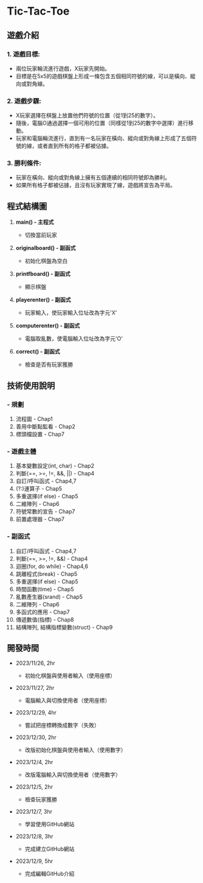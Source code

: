 # Tic-Tac-Toe

## 遊戲介紹

### 1. **遊戲目標:**
   - 兩位玩家輪流進行遊戲，X玩家先開始。
   - 目標是在5x5的遊戲棋盤上形成一條包含五個相同符號的線，可以是橫向、縱向或對角線。

### 2. **遊戲步驟:**
   - X玩家選擇在棋盤上放置他們符號的位置（從1到25的數字）。
   - 隨後，電腦O通過選擇一個可用的位置（同樣從1到25的數字中選擇）進行移動。
   - 玩家和電腦輪流進行，直到有一名玩家在橫向、縱向或對角線上形成了五個符號的線，或者直到所有的格子都被佔據。

### 3. **勝利條件:**
   - 玩家在橫向、縱向或對角線上擁有五個連續的相同符號即為勝利。
   - 如果所有格子都被佔據，且沒有玩家實現了線，遊戲將宣告為平局。

## 程式結構圖

1. **main() - 主程式**
   - 切換當前玩家

2. **originalboard() - 副函式**
   - 初始化棋盤為空白

3. **printfboard() - 副函式**
   - 顯示棋盤

4. **playerenter() - 副函式**
   - 玩家輸入，使玩家輸入位址改為字元'X'

5. **computerenter() - 副函式**
   - 電腦取亂數，使電腦輸入位址改為字元'O'

6. **correct() - 副函式**
   - 檢查是否有玩家獲勝

## 技術使用說明

### - 規劃
1. 流程圖 - Chap1
2. 善用中斷點監看 - Chap2
3. 標頭檔設置 - Chap7

### - 遊戲主體
1. 基本變數設定(int, char) - Chap2
2. 判斷(==, >=, !=, &&, ||) - Chap4
3. 自訂/呼叫函式 - Chap4,7
4. (?:)運算子 - Chap5
5. 多重選擇(if else) - Chap5
6. 二維陣列 - Chap6
7. 符號常數的宣告 - Chap7
8. 前置處理器 - Chap7

### - 副函式
1. 自訂/呼叫函式 - Chap4,7
2. 判斷(==, >=, !=, &&) - Chap4
3. 迴圈(for, do while) - Chap4,6
4. 跳離程式(break) - Chap5
5. 多重選擇(if else) - Chap5
6. 時間函數(time) - Chap5
7. 亂數產生器(srand) - Chap5
8. 二維陣列 - Chap6
9. 多函式的應用 - Chap7
10. 傳遞數值(指標) - Chap8
11. 結構陣列, 結構指標變數(struct) - Chap9

## 開發時間

- 2023/11/26, 2hr
  - 初始化棋盤與使用者輸入（使用座標）

- 2023/11/27, 2hr
  - 電腦輸入與切換使用者（使用座標）

- 2023/12/29, 4hr
  - 嘗試把座標轉換成數字（失敗）

- 2023/12/30, 2hr
  - 改版初始化棋盤與使用者輸入（使用數字）

- 2023/12/4, 2hr
  - 改版電腦輸入與切換使用者（使用數字）

- 2023/12/5, 2hr
  - 檢查玩家獲勝

- 2023/12/7, 3hr
  - 學習使用GitHub網站

- 2023/12/8, 3hr
  - 完成建立GitHub網站

- 2023/12/9, 5hr
  - 完成編輯GitHub介紹

